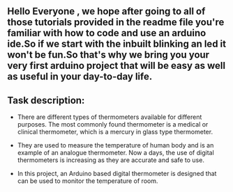 ## Hello Everyone , we hope after going to all of those tutorials provided in the readme file you're familiar with how to code and use an arduino ide.So if we start with the inbuilt blinking an led it won't be fun.So that's why we bring you your very first arduino project that will be easy as well as useful in your day-to-day life.

## Task description:
* There are different types of thermometers available for different purposes. The most commonly found thermometer is a medical or clinical thermometer, which is a mercury in     glass type thermometer.

* They are used to measure the temperature of human body and is an example of an analogue thermometer. Now a days, the use of digital thermometers is increasing as they are     accurate and safe to use.

* In this project, an Arduino based digital thermometer is designed that can be used to monitor the temperature of room.
